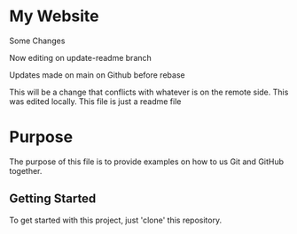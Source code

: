 # My Website

Some Changes


Now editing on update-readme branch

Updates made on main on Github before rebase

This will be a change that conflicts with
whatever is on the remote side.
This was edited locally.
This file is just a readme file

# Purpose

The purpose of this file is to provide examples
on how to us Git and GitHub together.

## Getting Started

To get started with this project, just 'clone' this repository.
